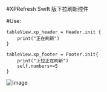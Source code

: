 #XPRefresh
Swift 版下拉刷新控件

#Use:
```
tableView.xp_header = Header.init {
	print("正在刷新")
}

tableView.xp_footer = Footer.init{
	print("上拉正在刷新")
	self.numbers+=5
}
```
![image](http://note.youdao.com/yws/public/resource/d054d387c6ae15767df4bd996eddeedf/xmlnote/WEBRESOURCEa1d9f2e48115947d11b4f82b714be810/505)
